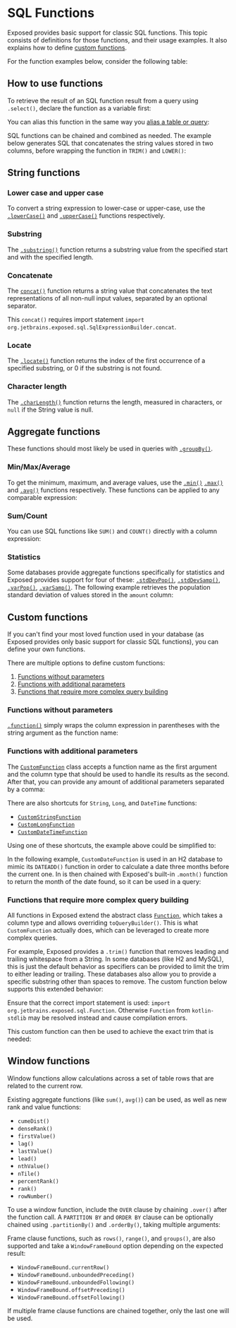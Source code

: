 <show-structure for="chapter,procedure" depth="2"/>

# SQL Functions

Exposed provides basic support for classic SQL functions. This topic consists of definitions for those functions, and their 
usage examples. It also explains how to define [custom functions](#custom-functions).

For the function examples below, consider the following table:

<code-block lang="kotlin" src="exposed-sql-functions/src/main/kotlin/org/example/tables/SalesTable.kt"/>

## How to use functions
To retrieve the result of an SQL function result from a query using `.select()`, declare the function as a variable first:

<code-block lang="kotlin" src="exposed-sql-functions/src/main/kotlin/org/example/examples/StringFuncExamples.kt" include-lines="35-36"/>

You can alias this function in the same way you [alias a table or query](DSL-Querying-data.topic#alias):

<code-block lang="kotlin" src="exposed-sql-functions/src/main/kotlin/org/example/examples/StringFuncExamples.kt" include-lines="39-40"/>

SQL functions can be chained and combined as needed. The example below generates SQL that concatenates the string values
stored in two columns, before wrapping the function in `TRIM()` and `LOWER()`:

<code-block lang="kotlin" src="exposed-sql-functions/src/main/kotlin/org/example/examples/StringFuncExamples.kt" include-lines="43-46"/>

## String functions
### Lower case and upper case
To convert a string expression to lower-case or upper-case, use the [`.lowerCase()`](https://jetbrains.github.io/Exposed/api/exposed-core/org.jetbrains.exposed.sql/lower-case.html)
and
[`.upperCase()`](https://jetbrains.github.io/Exposed/api/exposed-core/org.jetbrains.exposed.sql/upper-case.html)
functions respectively.

<code-block lang="kotlin" src="exposed-sql-functions/src/main/kotlin/org/example/examples/StringFuncExamples.kt" include-lines="35-36"/>

### Substring
The [`.substring()`](https://jetbrains.github.io/Exposed/api/exposed-core/org.jetbrains.exposed.sql/substring.html)
function returns a substring value from the specified start and with the specified length.

<code-block lang="kotlin" src="exposed-sql-functions/src/main/kotlin/org/example/examples/StringFuncExamples.kt" include-lines="49-50"/>

### Concatenate
The [`concat()`](https://jetbrains.github.io/Exposed/api/exposed-core/org.jetbrains.exposed.sql/-i-sql-expression-builder/concat.html)
function returns a string value that concatenates the text representations of all non-null input values, separated by an optional separator.

<code-block lang="kotlin" src="exposed-sql-functions/src/main/kotlin/org/example/examples/StringFuncExamples.kt" include-lines="53-57"/>

<note>
This <code>concat()</code> requires import statement <code>import org.jetbrains.exposed.sql.SqlExpressionBuilder.concat</code>.
</note>

### Locate
The [`.locate()`](https://jetbrains.github.io/Exposed/api/exposed-core/org.jetbrains.exposed.sql/locate.html)
function returns the index of the first occurrence of a specified substring, or 0 if the substring is not found.

<code-block lang="kotlin" src="exposed-sql-functions/src/main/kotlin/org/example/examples/StringFuncExamples.kt" include-lines="60-61"/>

### Character length
The [`.charLength()`](https://jetbrains.github.io/Exposed/api/exposed-core/org.jetbrains.exposed.sql/char-length.html)
function returns the length, measured in characters, or `null` if the String value is null.

<code-block lang="kotlin" src="exposed-sql-functions/src/main/kotlin/org/example/examples/StringFuncExamples.kt" include-lines="64-65"/>

## Aggregate functions
These functions should most likely be used in queries with [`.groupBy()`](DSL-Querying-data.topic#group-by).
### Min/Max/Average
To get the minimum, maximum, and average values, use the 
[`.min()`](https://jetbrains.github.io/Exposed/api/exposed-core/org.jetbrains.exposed.sql/min.html)
[`.max()`](https://jetbrains.github.io/Exposed/api/exposed-core/org.jetbrains.exposed.sql/max.html)
and [`.avg()`](https://jetbrains.github.io/Exposed/api/exposed-core/org.jetbrains.exposed.sql/avg.html) functions
respectively. These functions can be applied to any comparable expression:

<code-block lang="kotlin" src="exposed-sql-functions/src/main/kotlin/org/example/examples/AggregateFuncExamples.kt" include-lines="19-27"/>

### Sum/Count
You can use SQL functions like `SUM()` and `COUNT()` directly with a column expression:

<code-block lang="kotlin" src="exposed-sql-functions/src/main/kotlin/org/example/examples/AggregateFuncExamples.kt" include-lines="30-37"/>

### Statistics
Some databases provide aggregate functions specifically for statistics and Exposed provides support for four of these:
[`.stdDevPop()`](https://jetbrains.github.io/Exposed/api/exposed-core/org.jetbrains.exposed.sql/stdDevPop.html),
[`.stdDevSamp()`](https://jetbrains.github.io/Exposed/api/exposed-core/org.jetbrains.exposed.sql/stdDevSamp.html),
[`.varPop()`](https://jetbrains.github.io/Exposed/api/exposed-core/org.jetbrains.exposed.sql/varPop.html),
[`.varSamp()`](https://jetbrains.github.io/Exposed/api/exposed-core/org.jetbrains.exposed.sql/varSamp.html).
The following example retrieves the population standard deviation of values stored in the `amount` column:

<code-block lang="kotlin" src="exposed-sql-functions/src/main/kotlin/org/example/examples/AggregateFuncExamples.kt" include-lines="40-44"/>

## Custom functions
If you can't find your most loved function used in your database (as Exposed provides only basic support for classic SQL functions), you can define your own functions.

There are multiple options to define custom functions:

1. [Functions without parameters](#functions-without-parameters)
2. [Functions with additional parameters](#functions-with-additional-parameters)
3. [Functions that require more complex query building](#functions-that-require-more-complex-query-building)

### Functions without parameters

[`.function()`](https://jetbrains.github.io/Exposed/api/exposed-core/org.jetbrains.exposed.sql/function.html) simply wraps the column expression 
in parentheses with the string argument as the function name:

<code-block lang="kotlin" src="exposed-sql-functions/src/main/kotlin/org/example/examples/CustomFuncExamples.kt" include-lines="28-33"/>

### Functions with additional parameters

The [`CustomFunction`](https://jetbrains.github.io/Exposed/api/exposed-core/org.jetbrains.exposed.sql/-custom-function/index.html) class accepts 
a function name as the first argument and the column type that should be used to handle its results as the second.
After that, you can provide any amount of additional parameters separated by a comma:

<code-block lang="kotlin" src="exposed-sql-functions/src/main/kotlin/org/example/examples/CustomFuncExamples.kt" include-lines="36-42"/>

There are also shortcuts for `String`, `Long`, and `DateTime` functions:
* [`CustomStringFunction`](https://jetbrains.github.io/Exposed/api/exposed-core/org.jetbrains.exposed.sql/-custom-string-function.html)
* [`CustomLongFunction`](https://jetbrains.github.io/Exposed/api/exposed-core/org.jetbrains.exposed.sql/-custom-long-function.html)
* [`CustomDateTimeFunction`](https://jetbrains.github.io/Exposed/api/exposed-jodatime/org.jetbrains.exposed.sql.jodatime/-custom-date-time-function.html)

Using one of these shortcuts, the example above could be simplified to:

<code-block lang="kotlin" src="exposed-sql-functions/src/main/kotlin/org/example/examples/CustomFuncExamples.kt" include-lines="45-47"/>

In the following example, `CustomDateFunction` is used in an H2 database to mimic its `DATEADD()` function in order to
calculate a date three months before the current one.
In is then chained with Exposed's built-in `.month()` function to return the month of the date found,
so it can be used in a query:

<code-block lang="kotlin" src="exposed-sql-functions/src/main/kotlin/org/example/examples/CustomFuncExamples.kt" include-lines="54-64"/>

### Functions that require more complex query building

All functions in Exposed extend the abstract class [`Function`](https://jetbrains.github.io/Exposed/api/exposed-core/org.jetbrains.exposed.sql/-function/index.html),
which takes a column type and allows overriding `toQueryBuilder()`. This is what `CustomFunction` actually does, 
which can be leveraged to create more complex queries.

For example, Exposed provides a `.trim()` function that removes leading and trailing whitespace from a String. In some databases (like H2 and MySQL),
this is just the default behavior as specifiers can be provided to limit the trim to either leading or trailing. These databases also allow you 
to provide a specific substring other than spaces to remove. The custom function below supports this extended behavior:

<code-block lang="kotlin" src="exposed-sql-functions/src/main/kotlin/org/example/examples/CustomTrimFunction.kt" />

<note>
Ensure that the correct import statement is used: <code>import org.jetbrains.exposed.sql.Function</code>. Otherwise <code>Function</code> 
from <code>kotlin-stdlib</code> may be resolved instead and cause compilation errors.
</note>

This custom function can then be used to achieve the exact trim that is needed:

<code-block lang="kotlin" src="exposed-sql-functions/src/main/kotlin/org/example/examples/CustomFuncExamples.kt" include-lines="71-80,82-84"/>

## Window functions

Window functions allow calculations across a set of table rows that are related to the current row.

Existing aggregate functions (like `sum()`, `avg()`) can be used, as well as new rank and value functions:
* `cumeDist()`
* `denseRank()`
* `firstValue()`
* `lag()`
* `lastValue()`
* `lead()`
* `nthValue()`
* `nTile()`
* `percentRank()`
* `rank()`
* `rowNumber()`

To use a window function, include the `OVER` clause by chaining `.over()` after the function call. A `PARTITION BY` and 
`ORDER BY` clause can be optionally chained using `.partitionBy()` and `.orderBy()`, taking multiple arguments:

<code-block lang="kotlin" src="exposed-sql-functions/src/main/kotlin/org/example/examples/WindowFuncExamples.kt" include-lines="17-21,23-28,30-34"/>

Frame clause functions, such as `rows()`, `range()`, and `groups()`, are also supported and take a `WindowFrameBound` option 
depending on the expected result:
* `WindowFrameBound.currentRow()`
* `WindowFrameBound.unboundedPreceding()`
* `WindowFrameBound.unboundedFollowing()`
* `WindowFrameBound.offsetPreceding()`
* `WindowFrameBound.offsetFollowing()`

<code-block lang="kotlin" src="exposed-sql-functions/src/main/kotlin/org/example/examples/WindowFuncExamples.kt" include-lines="37-42"/>

<note>
If multiple frame clause functions are chained together, only the last one will be used.
</note>
